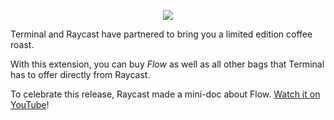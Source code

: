 <p align="center">
   <img src="https://github.com/user-attachments/assets/5a071695-98be-42fd-97a1-2a7018068c49">
 </p>

Terminal and Raycast have partnered to bring you a limited edition coffee roast.

With this extension, you can buy _Flow_ as well as all other bags that Terminal has to offer directly from Raycast.

To celebrate this release, Raycast made a mini-doc about Flow. [Watch it on YouTube](https://youtu.be/H0nSmyuhFkE)!
